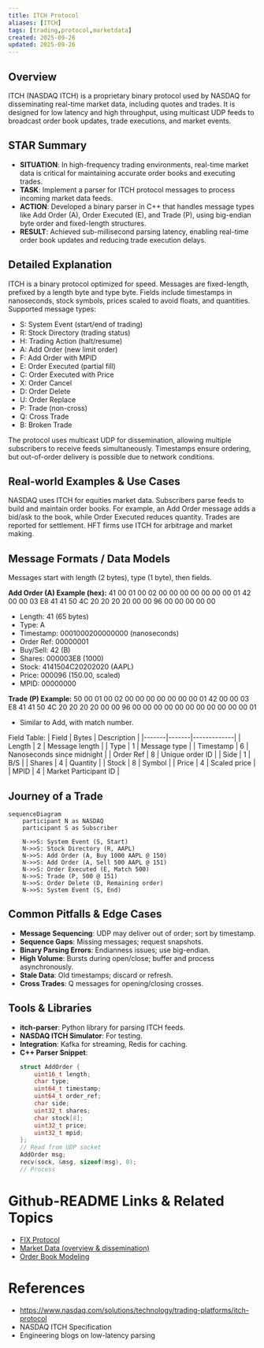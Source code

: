 ```yaml
---
title: ITCH Protocol
aliases: [ITCH]
tags: [trading,protocol,marketdata]
created: 2025-09-26
updated: 2025-09-26
---
```


## Overview
ITCH (NASDAQ ITCH) is a proprietary binary protocol used by NASDAQ for disseminating real-time market data, including quotes and trades. It is designed for low latency and high throughput, using multicast UDP feeds to broadcast order book updates, trade executions, and market events.

## STAR Summary
- **SITUATION**: In high-frequency trading environments, real-time market data is critical for maintaining accurate order books and executing trades.
- **TASK**: Implement a parser for ITCH protocol messages to process incoming market data feeds.
- **ACTION**: Developed a binary parser in C++ that handles message types like Add Order (A), Order Executed (E), and Trade (P), using big-endian byte order and fixed-length structures.
- **RESULT**: Achieved sub-millisecond parsing latency, enabling real-time order book updates and reducing trade execution delays.

## Detailed Explanation
ITCH is a binary protocol optimized for speed. Messages are fixed-length, prefixed by a length byte and type byte. Fields include timestamps in nanoseconds, stock symbols, prices scaled to avoid floats, and quantities. Supported message types:
- S: System Event (start/end of trading)
- R: Stock Directory (trading status)
- H: Trading Action (halt/resume)
- A: Add Order (new limit order)
- F: Add Order with MPID
- E: Order Executed (partial fill)
- C: Order Executed with Price
- X: Order Cancel
- D: Order Delete
- U: Order Replace
- P: Trade (non-cross)
- Q: Cross Trade
- B: Broken Trade

The protocol uses multicast UDP for dissemination, allowing multiple subscribers to receive feeds simultaneously. Timestamps ensure ordering, but out-of-order delivery is possible due to network conditions.

## Real-world Examples & Use Cases
NASDAQ uses ITCH for equities market data. Subscribers parse feeds to build and maintain order books. For example, an Add Order message adds a bid/ask to the book, while Order Executed reduces quantity. Trades are reported for settlement. HFT firms use ITCH for arbitrage and market making.

## Message Formats / Data Models
Messages start with length (2 bytes), type (1 byte), then fields.

**Add Order (A) Example (hex):**
41 00 01 00 02 00 00 00 00 00 00 00 01 42 00 00 03 E8 41 41 50 4C 20 20 20 20 00 00 96 00 00 00 00 00
- Length: 41 (65 bytes)
- Type: A
- Timestamp: 0001000200000000 (nanoseconds)
- Order Ref: 00000001
- Buy/Sell: 42 (B)
- Shares: 000003E8 (1000)
- Stock: 4141504C20202020 (AAPL)
- Price: 000096 (150.00, scaled)
- MPID: 00000000

**Trade (P) Example:**
50 00 01 00 02 00 00 00 00 00 00 00 01 42 00 00 03 E8 41 41 50 4C 20 20 20 20 00 00 96 00 00 00 00 00 00 00 00 00 00 00 01
- Similar to Add, with match number.

Field Table:
| Field | Bytes | Description |
|-------|-------|-------------|
| Length | 2 | Message length |
| Type | 1 | Message type |
| Timestamp | 6 | Nanoseconds since midnight |
| Order Ref | 8 | Unique order ID |
| Side | 1 | B/S |
| Shares | 4 | Quantity |
| Stock | 8 | Symbol |
| Price | 4 | Scaled price |
| MPID | 4 | Market Participant ID |

## Journey of a Trade
```mermaid
sequenceDiagram
    participant N as NASDAQ
    participant S as Subscriber

    N->>S: System Event (S, Start)
    N->>S: Stock Directory (R, AAPL)
    N->>S: Add Order (A, Buy 1000 AAPL @ 150)
    N->>S: Add Order (A, Sell 500 AAPL @ 151)
    N->>S: Order Executed (E, Match 500)
    N->>S: Trade (P, 500 @ 151)
    N->>S: Order Delete (D, Remaining order)
    N->>S: System Event (S, End)
```

## Common Pitfalls & Edge Cases
- **Message Sequencing**: UDP may deliver out of order; sort by timestamp.
- **Sequence Gaps**: Missing messages; request snapshots.
- **Binary Parsing Errors**: Endianness issues; use big-endian.
- **High Volume**: Bursts during open/close; buffer and process asynchronously.
- **Stale Data**: Old timestamps; discard or refresh.
- **Cross Trades**: Q messages for opening/closing crosses.

## Tools & Libraries
- **itch-parser**: Python library for parsing ITCH feeds.
- **NASDAQ ITCH Simulator**: For testing.
- **Integration**: Kafka for streaming, Redis for caching.
- **C++ Parser Snippet**:
  ```cpp
  struct AddOrder {
      uint16_t length;
      char type;
      uint64_t timestamp;
      uint64_t order_ref;
      char side;
      uint32_t shares;
      char stock[8];
      uint32_t price;
      uint32_t mpid;
  };
  // Read from UDP socket
  AddOrder msg;
  recv(sock, &msg, sizeof(msg), 0);
  // Process
  ```

# Github-README Links & Related Topics
- [FIX Protocol](../fix-protocol/)
- [Market Data (overview & dissemination)](../../market-data/market-data-overview-and-dissemination/)
- [Order Book Modeling](../../../algorithms/order-book-modeling/)

# References
- https://www.nasdaq.com/solutions/technology/trading-platforms/itch-protocol
- NASDAQ ITCH Specification
- Engineering blogs on low-latency parsing